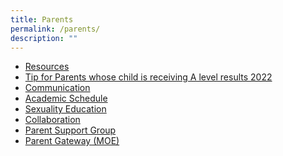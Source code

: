 ```yaml
---
title: Parents
permalink: /parents/
description: ""
---
```

<ul>
<li><a href="/parents/resources" target="">Resources</a></li>
<li><a href="/parents/tip-for-parents-whose-child-is-receiving-a-level-results-2022" target="_blank" rel="noopener">Tip for Parents whose child is receiving A level results 2022</a></li>
<li><a href="/parents/communication" target="">Communication</a></li>
<li><a href="/parents/academic-schedule" target="">Academic Schedule</a></li>
<li><a href="/parents/sexuality-education" target="">Sexuality Education</a></li>
<li><a href="/parents/collaboration" target="">Collaboration</a></li>
<li><a href="/parents/parent-support-group" target="">Parent Support Group</a></li>
<li><a href="/parents/parent-gateway-moe" target="">Parent Gateway (MOE)</a></li>
</ul>